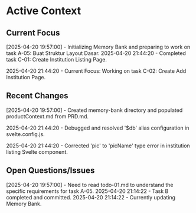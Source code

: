 # Active Context

## Current Focus
[2025-04-20 19:57:00] - Initializing Memory Bank and preparing to work on task A-05: Buat Struktur Layout Dasar.
2025-04-20 21:44:20 - Completed task C-01: Create Institution Listing Page.

2025-04-20 21:44:20 - Current Focus: Working on task C-02: Create Add Institution Page.


## Recent Changes
[2025-04-20 19:57:00] - Created memory-bank directory and populated productContext.md from PRD.md.

2025-04-20 21:44:20 - Debugged and resolved '$db' alias configuration in svelte.config.js.

2025-04-20 21:44:20 - Corrected 'pic' to 'picName' type error in institution listing Svelte component.

## Open Questions/Issues
[2025-04-20 19:57:00] - Need to read todo-01.md to understand the specific requirements for task A-05.
2025-04-20 21:14:22 - Task B completed and committed.
2025-04-20 21:14:22 - Currently updating Memory Bank.
